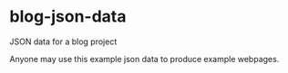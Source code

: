 # blog-json-data
JSON data for a blog project

Anyone may use this example json data to produce example webpages.
